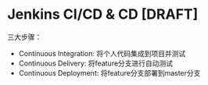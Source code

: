# Jenkins CI/CD & CD [DRAFT]

三大步骤：
- Continuous Integration: 将个人代码集成到项目并测试
- Continuous Delivery: 将feature分支进行自动测试
- Continuous Deployment: 将feature分支部署到master分支

